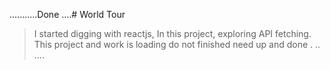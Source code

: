 ...........Done ....# World Tour

> I started digging with reactjs, In this project, exploring API fetching. 
This project
> and work is loading do not finished need up
and done . 
>..
....
